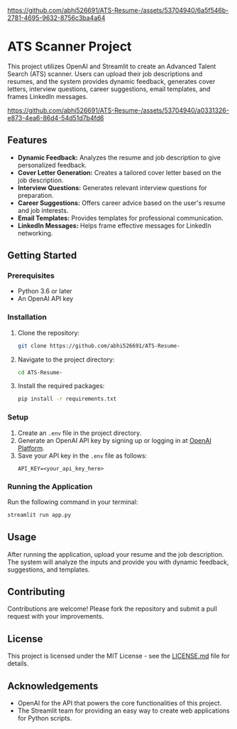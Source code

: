 
https://github.com/abhi526691/ATS-Resume-/assets/53704940/6a5f546b-2781-4695-9632-8756c3ba4a64
# ATS Scanner Project

This project utilizes OpenAI and Streamlit to create an Advanced Talent Search (ATS) scanner. Users can upload their job descriptions and resumes, and the system provides dynamic feedback, generates cover letters, interview questions, career suggestions, email templates, and frames LinkedIn messages.


https://github.com/abhi526691/ATS-Resume-/assets/53704940/a0331326-e873-4ea6-86d4-54d51d7b4fd6


## Features

- **Dynamic Feedback:** Analyzes the resume and job description to give personalized feedback.
- **Cover Letter Generation:** Creates a tailored cover letter based on the job description.
- **Interview Questions:** Generates relevant interview questions for preparation.
- **Career Suggestions:** Offers career advice based on the user's resume and job interests.
- **Email Templates:** Provides templates for professional communication.
- **LinkedIn Messages:** Helps frame effective messages for LinkedIn networking.

## Getting Started

### Prerequisites

- Python 3.6 or later
- An OpenAI API key

### Installation

1. Clone the repository:
   ```bash
   git clone https://github.com/abhi526691/ATS-Resume-
   ```
2. Navigate to the project directory:
   ```bash
   cd ATS-Resume-
   ```
3. Install the required packages:
   ```bash
   pip install -r requirements.txt
   ```

### Setup

1. Create an `.env` file in the project directory.
2. Generate an OpenAI API key by signing up or logging in at [OpenAI Platform](https://platform.openai.com/login/).
3. Save your API key in the `.env` file as follows:
   ```
   API_KEY=<your_api_key_here>
   ```

### Running the Application

Run the following command in your terminal:
```bash
streamlit run app.py
```

## Usage

After running the application, upload your resume and the job description. The system will analyze the inputs and provide you with dynamic feedback, suggestions, and templates.

## Contributing

Contributions are welcome! Please fork the repository and submit a pull request with your improvements.

## License

This project is licensed under the MIT License - see the [LICENSE.md](LICENSE) file for details.

## Acknowledgements
- OpenAI for the API that powers the core functionalities of this project.
- The Streamlit team for providing an easy way to create web applications for Python scripts.
